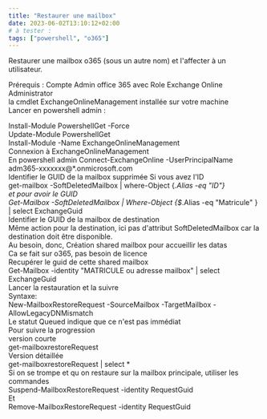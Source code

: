 ```yaml
---
title: "Restaurer une mailbox"
date: 2023-06-02T13:10:12+02:00
# à tester :
tags: ["powershell", "o365"]
---
```

Restaurer une mailbox o365 (sous un autre nom) et l'affecter à un utilisateur.  

Prérequis : Compte Admin office 365 avec Role Exchange Online Administrator  
la cmdlet ExchangeOnlineManagement installée sur votre machine  
Lancer en powershell admin :  

Install-Module PowershellGet -Force  
Update-Module PowershellGet  
Install-Module -Name ExchangeOnlineManagement  
Connexion à ExchangeOnlineManagement  
En powershell admin 
Connect-ExchangeOnline -UserPrincipalName adm365-xxxxxxx@*.onmicrosoft.com  
Identifier le GUID de la mailbox supprimée 
Si vous avez l'ID  
get-mailbox -SoftDeletedMailbox | where-Object {_.Alias -eq "ID"}  
et pour avoir le GUID  
Get-Mailbox -SoftDeletedMailbox |  Where-Object {$_.Alias -eq "Matricule" } | select ExchangeGuid  
Identifier le GUID de la mailbox de destination  
Même action pour la destination, ici pas d'attribut SoftDeletedMailbox  car la destination doit être disponible.  
Au besoin, donc, Création shared mailbox pour accueillir les datas  
Ca se fait sur o365, pas besoin de licence  
Recupérer le guid de cette shared mailbox  
Get-Mailbox  -identity "MATRICULE ou adresse mailbox" | select ExchangeGuid  
Lancer la restauration et la suivre  
Syntaxe:  
New-MailboxRestoreRequest -SourceMailbox <Source ExchangeGUID> -TargetMailbox <destination mailbox ExchangeGUID> -AllowLegacyDNMismatch  
Le statut Queued indique que ce n'est pas immédiat  
Pour suivre la progression  
version courte   
get-mailboxrestoreRequest  
Version détaillée  
get-mailboxrestoreRequest | select *  
Si on se trompe et qu on restaure sur la mailbox principale, utiliser les commandes  
Suspend-MailboxRestoreRequest -identity RequestGuid   
Et  
Remove-MailboxRestoreRequest -identity RequestGuid
